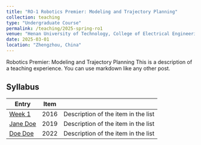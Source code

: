 ```yaml
---
title: "RO-1 Robotics Premier: Modeling and Trajectory Planning"
collection: teaching
type: "Undergraduate Course"
permalink: /teaching/2025-spring-ro1
venue: "Henan University of Technology, College of Electrical Engineering"
date: 2025-03-01
location: "Zhengzhou, China"
---
```

Robotics Premier: Modeling and Trajectory Planning
This is a description of a teaching experience. You can use markdown like any other post.

## Syllabus

| Entry            | Item   |                                                              |
| --------         | ------ | ------------------------------------------------------------ |
| [Week 1  ](#)    | 2016   | Description of the item in the list                          |
| [Jane Doe](#)    | 2019   | Description of the item in the list                          |
| [Doe Doe](#)     | 2022   | Description of the item in the list                          |

